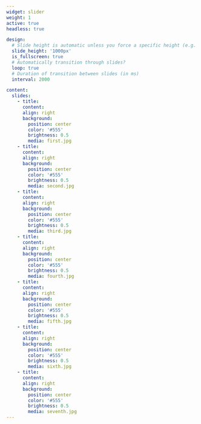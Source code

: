 ```yaml
---
widget: slider
weight: 1
active: true
headless: true

design:
  # Slide height is automatic unless you force a specific height (e.g. '400px')
  slide_height: '1000px'
  is_fullscreen: true
  # Automatically transition through slides?
  loop: true
  # Duration of transition between slides (in ms)
  interval: 2000

content:
  slides:
    - title:
      content:
      align: right
      background:
        position: center
        color: '#555'
        brightness: 0.5
        media: first.jpg
    - title:
      content:
      align: right
      background:
        position: center
        color: '#555'
        brightness: 0.5
        media: second.jpg
    - title:
      content:
      align: right
      background:
        position: center
        color: '#555'
        brightness: 0.5
        media: third.jpg
    - title:
      content:
      align: right
      background:
        position: center
        color: '#555'
        brightness: 0.5
        media: fourth.jpg
    - title:
      content:
      align: right
      background:
        position: center
        color: '#555'
        brightness: 0.5
        media: fifth.jpg
    - title:
      content:
      align: right
      background:
        position: center
        color: '#555'
        brightness: 0.5
        media: sixth.jpg            
    - title:
      content:
      align: right
      background:
        position: center
        color: '#555'
        brightness: 0.5
        media: seventh.jpg     
---
```

